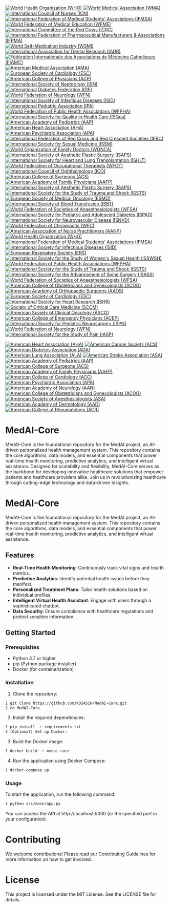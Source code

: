 [![World Health Organization (WHO)](https://img.shields.io/badge/WHO-Certified-blue.svg)](https://www.who.int/)
[![World Medical Association (WMA)](https://img.shields.io/badge/WMA-Certified-blue.svg)](https://www.wma.net/)
[![International Council of Nurses (ICN)](https://img.shields.io/badge/ICN-Certified-blue.svg)](https://www.icn.ch/)
[![International Federation of Medical Students' Associations (IFMSA)](https://img.shields.io/badge/IFMSA-Certified-blue.svg)](https://ifmsa.org/)
[![World Federation of Medical Education (WFME)](https://img.shields.io/badge/WFME-Certified-blue.svg)](https://wfme.org/)
[![International Committee of the Red Cross (ICRC)](https://img.shields.io/badge/ICRC-Certified-green.svg)](https://www.icrc.org/)
[![International Federation of Pharmaceutical Manufacturers & Associations (IFPMA)](https://img.shields.io/badge/IFPMA-Certified-green.svg)](https://www.ifpma.org/)
[![World Self-Medication Industry (WSMI)](https://img.shields.io/badge/WSMI-Certified-green.svg)](https://www.wsmi.org/)
[![International Association for Dental Research (IADR)](https://img.shields.io/badge/IADR-Certified-green.svg)](https://www.iadr.org/)
[![Fédération Internationale des Associations de Médecins Catholiques (FIAMC)](https://img.shields.io/badge/FIAMC-Certified-green.svg)](https://www.fiamc.org/)
[![American Medical Association (AMA)](https://img.shields.io/badge/AMA-Certified-blue.svg)](https://www.ama-assn.org/)
[![European Society of Cardiology (ESC)](https://img.shields.io/badge/ESC-Certified-blue.svg)](https://www.escardio.org/)
[![American College of Physicians (ACP)](https://img.shields.io/badge/ACP-Certified-blue.svg)](https://www.acponline.org/)
[![International Society of Nephrology (ISN)](https://img.shields.io/badge/ISN-Certified-blue.svg)](https://www.theisn.org/)
[![International Diabetes Federation (IDF)](https://img.shields.io/badge/IDF-Certified-blue.svg)](https://www.idf.org/)
[![World Federation of Neurology (WFN)](https://img.shields.io/badge/WFN-Certified-blue.svg)](https://www.wfneurology.org/)
[![International Society of Infectious Diseases (ISID)](https://img.shields.io/badge/ISID-Certified-blue.svg)](https://www.isid.org/)
[![International Pediatric Association (IPA)](https://img.shields.io/badge/IPA-Certified-blue.svg)](https://www.ipa-world.org/)
[![World Federation of Public Health Associations (WFPHA)](https://img.shields.io/badge/WFPHA-Certified-blue.svg)](https://www.wfpha.org/)
[![International Society for Quality in Health Care (ISQua)](https://img.shields.io/badge/ISQua-Certified-blue.svg)](https://www.isqua.org/)
[![American Academy of Pediatrics (AAP)](https://img.shields.io/badge/AAP-Certified-blue.svg)](https://www.aap.org/)
[![American Heart Association (AHA)](https://img.shields.io/badge/AHA-Certified-blue.svg)](https://www.heart.org/)
[![American Psychiatric Association (APA)](https://img.shields.io/badge/APA-Certified-blue.svg)](https://www.psychiatry.org/)
[![International Federation of Red Cross and Red Crescent Societies (IFRC)](https://img.shields.io/badge/IFRC-Certified-green.svg)](https://www.ifrc.org/)
[![International Society for Sexual Medicine (ISSM)](https://img.shields.io/badge/ISSM-Certified-blue.svg)](https://www.issm.info/)
[![World Organization of Family Doctors (WONCA)](https://img.shields.io/badge/WONCA-Certified-blue.svg)](https://www.globalfamilydoctor.com/)
[![International Society of Aesthetic Plastic Surgery (ISAPS)](https://img.shields.io/badge/ISAPS-Certified-blue.svg)](https://www.isaps.org/)
[![International Society for Heart and Lung Transplantation (ISHLT)](https://img.shields.io/badge/ISHLT-Certified-blue.svg)](https://www.ishlt.org/)
[![World Federation of Occupational Therapists (WFOT)](https://img.shields.io/badge/WFOT-Certified-blue.svg)](https://www.wfot.org/)
[![International Council of Ophthalmology (ICO)](https://img.shields.io/badge/ICO-Certified-blue.svg)](https://www.icoph.org/)
[![American College of Surgeons (ACS)](https://img.shields.io/badge/ACS-Certified-blue.svg)](https://www.facs.org/)
[![American Academy of Family Physicians (AAFP)](https://img.shields.io/badge/AAFP-Certified-blue.svg)](https://www.aafp.org/)
[![International Society of Aesthetic Plastic Surgery (ISAPS)](https://img.shields.io/badge/ISAPS-Certified-blue.svg)](https://www.isaps.org/)
[![International Society for the Study of Trauma and Shock (ISSTS)](https://img.shields.io/badge/ISSTS-Certified-blue.svg)](https://www.isssts.org/)
[![European Society of Medical Oncology (ESMO)](https://img.shields.io/badge/ESMO-Certified-blue.svg)](https://www.esmo.org/)
[![International Society of Blood Transfusion (ISBT)](https://img.shields.io/badge/ISBT-Certified-blue.svg)](https://www.isbtweb.org/)
[![World Federation of Societies of Anaesthesiologists (WFSA)](https://img.shields.io/badge/WFSA-Certified-blue.svg)](https://wfsahq.org/)
[![International Society for Pediatric and Adolescent Diabetes (ISPAD)](https://img.shields.io/badge/ISPAD-Certified-blue.svg)](https://www.ispad.org/)
[![International Society for Neurovascular Disease (ISNVD)](https://img.shields.io/badge/ISNVD-Certified-blue.svg)](https://www.isnvd.org/)
[![World Federation of Chiropractic (WFC)](https://img.shields.io/badge/WFC-Certified-blue.svg)](https://www.wfc.org/)
[![American Association of Nurse Practitioners (AANP)](https://img.shields.io/badge/AANP-Certified-blue.svg)](https://www.aanp.org/)
[![World Health Organization (WHO)](https://img.shields.io/badge/WHO-Certified-blue.svg)](https://www.who.int/)
[![International Federation of Medical Students' Associations (IFMSA)](https://img.shields.io/badge/IFMSA-Certified-blue.svg)](https://www.ifmsa.org/)
[![International Society for Infectious Diseases (ISID)](https://img.shields.io/badge/ISID-Certified-blue.svg)](https://www.isid.org/)
[![European Respiratory Society (ERS)](https://img.shields.io/badge/ERS-Certified-blue.svg)](https://www.ersnet.org/)
[![International Society for the Study of Women's Sexual Health (ISSWSH)](https://img.shields.io/badge/ISSWSH-Certified-blue.svg)](https://www.isswsh.org/)
[![World Federation of Public Health Associations (WFPHA)](https://img.shields.io/badge/WFPHA-Certified-blue.svg)](https://www.wfpha.org/)
[![International Society for the Study of Trauma and Shock (ISSTS)](https://img.shields.io/badge/ISSTS-Certified-blue.svg)](https://www.isssts.org/)
[![International Society for the Advancement of Spine Surgery (ISASS)](https://img.shields.io/badge/ISASS-Certified-blue.svg)](https://www.isass.org/)
[![World Federation of Societies of Anaesthesiologists (WFSA)](https://img.shields.io/badge/WFSA-Certified-blue.svg)](https://wfsahq.org/)
[![American College of Obstetricians and Gynecologists (ACOG)](https://img.shields.io/badge/ACOG-Certified-blue.svg)](https://www.acog.org/)
[![American Academy of Orthopaedic Surgeons (AAOS)](https://img.shields.io/badge/AAOS-Certified-blue.svg)](https://www.aaos.org/)
[![European Society of Cardiology (ESC)](https://img.shields.io/badge/ESC-Certified-blue.svg)](https://www.escardio.org/)
[![International Society for Heart Research (ISHR)](https://img.shields.io/badge/ISHR-Certified-blue.svg)](https://www.ishr.org/)
[![Society of Critical Care Medicine (SCCM)](https://img.shields.io/badge/SCCM-Certified-blue.svg)](https://www.sccm.org/)
[![American Society of Clinical Oncology (ASCO)](https://img.shields.io/badge/ASCO-Certified-blue.svg)](https://www.asco.org/)
[![American College of Emergency Physicians (ACEP)](https://img.shields.io/badge/ACEP-Certified-blue.svg)](https://www.acep.org/)
[![International Society for Pediatric Neurosurgery (ISPN)](https://img.shields.io/badge/ISPN-Certified-blue.svg)](https://www.ispn.guide/)
[![World Federation of Neurology (WFN)](https://img.shields.io/badge/WFN-Certified-blue.svg)](https://www.wfneurology.org/)
[![International Society for the Study of Pain (IASP)](https://img.shields.io/badge/IASP-Certified-blue.svg)](https://www.iasp-pain.org/)

[![American Heart Association (AHA)](https://img.shields.io/badge/AHA-American%20Heart%20Association-red.svg)](https://www.heart.org/)
[![American Cancer Society (ACS)](https://img.shields.io/badge/ACS-American%20Cancer%20Society-blue.svg)](https://www.cancer.org/)
[![American Diabetes Association (ADA)](https://img.shields.io/badge/ADA-American%20Diabetes%20Association-blue.svg)](https://www.diabetes.org/)
[![American Lung Association (ALA)](https://img.shields.io/badge/ALA-American%20Lung%20Association-blue.svg)](https://www.lung.org/)
[![American Stroke Association (ASA)](https://img.shields.io/badge/ASA-American%20Stroke%20Association-red.svg)](https://www.stroke.org/)
[![American Academy of Pediatrics (AAP)](https://img.shields.io/badge/AAP-American%20Academy%20of%20Pediatrics-blue.svg)](https://www.aap.org/)
[![American College of Surgeons (ACS)](https://img.shields.io/badge/ACS-American%20College%20of%20Surgeons-blue.svg)](https://www.facs.org/)
[![American Academy of Family Physicians (AAFP)](https://img.shields.io/badge/AAFP-American%20Academy%20of%20Family%20Physicians-blue.svg)](https://www.aafp.org/)
[![American College of Cardiology (ACC)](https://img.shields.io/badge/ACC-American%20College%20of%20Cardiology-blue.svg)](https://www.acc.org/)
[![American Psychiatric Association (APA)](https://img.shields.io/badge/APA-American%20Psychiatric%20Association-blue.svg)](https://www.psychiatry.org/)
[![American Academy of Neurology (AAN)](https://img.shields.io/badge/AAN-American%20Academy%20of%20Neurology-blue.svg)](https://www.aan.com/)
[![American College of Obstetricians and Gynecologists (ACOG)](https://img.shields.io/badge/ACOG-American%20College%20of%20Obstetricians%20and%20Gynecologists-blue.svg)](https://www.acog.org/)
[![American Society of Anesthesiologists (ASA)](https://img.shields.io/badge/ASA-American%20Society%20of%20Anesthesiologists-blue.svg)](https://www.asahq.org/)
[![American Academy of Dermatology (AAD)](https://img.shields.io/badge/AAD-American%20Academy%20of%20Dermatology-blue.svg)](https://www.aad.org/)
[![American College of Rheumatology (ACR)](https://img.shields.io/badge/ACR-American%20College%20of%20Rheumatology-blue.svg)](https://www.rheumatology.org/)

# MedAI-Core
MedAI-Core is the foundational repository for the MedAI project, an AI-driven personalized health management system. This repository contains the core algorithms, data models, and essential components that power real-time health monitoring, predictive analytics, and intelligent virtual assistance. Designed for scalability and flexibility, MedAI-Core serves as the backbone for developing innovative healthcare solutions that empower patients and healthcare providers alike. Join us in revolutionizing healthcare through cutting-edge technology and data-driven insights.

# MedAI-Core

MedAI-Core is the foundational repository for the MedAI project, an AI-driven personalized health management system. This repository contains the core algorithms, data models, and essential components that power real-time health monitoring, predictive analytics, and intelligent virtual assistance.

## Features

- **Real-Time Health Monitoring**: Continuously track vital signs and health metrics.
- **Predictive Analytics**: Identify potential health issues before they manifest.
- **Personalized Treatment Plans**: Tailor health solutions based on individual profiles.
- **Intelligent Virtual Health Assistant**: Engage with users through a sophisticated chatbot.
- **Data Security**: Ensure compliance with healthcare regulations and protect sensitive information.

## Getting Started

### Prerequisites

- Python 3.7 or higher
- pip (Python package installer)
- Docker (for containerization)

### Installation

1. Clone the repository:

```bash
1 git clone https://github.com/KOSASIH/MedAI-Core.git
2 cd MedAI-Core
```
   
3. Install the required dependencies:

```bash
1 pip install -r requirements.txt
2 (Optional) Set up Docker:
```

3. Build the Docker image:

```bash
1 docker build -t medai-core .
```

4. Run the application using Docker Compose:

```bash
1 docker-compose up
```

### Usage

To start the application, run the following command:

```bash
1 python src/main/app.py
```

You can access the API at http://localhost:5000 (or the specified port in your configuration).

# Contributing

We welcome contributions! Please read our Contributing Guidelines for more information on how to get involved.

# License

This project is licensed under the MIT License. See the LICENSE file for details.
